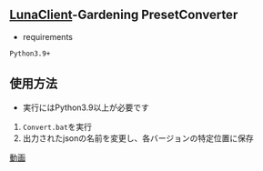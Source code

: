 ## [LunaClient](https://github.com/luna724/LunaClient)-Gardening PresetConverter
- requirements
```plaintext
Python3.9+
```

## 使用方法
- 実行にはPython3.9以上が必要です
1. `Convert.bat`を実行
2. 出力されたjsonの名前を変更し、各バージョンの特定位置に保存

[動画](じゅんびちゅう)
